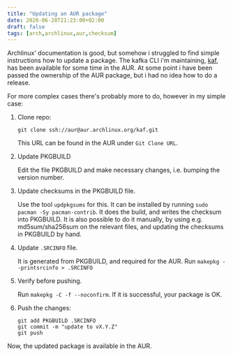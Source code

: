 ```yaml
---
title: "Updating an AUR package"
date: 2020-06-28T21:23:00+02:00
draft: false
tags: [arch,archlinux,aur,checksum]
---
```


Archlinux' documentation is good, but somehow i struggled to find simple instructions how to update a package. The kafka CLI i'm maintaining, [kaf](https://github.com/birdayz/kaf), has been available for some time in the AUR. At some point i have been passed the ownership of the AUR package, but i had no idea how to do a release.

For more complex cases there's probably more to do, however in my simple case:

1. Clone repo: 

   ```
   git clone ssh://aur@aur.archlinux.org/kaf.git
   ```

   This URL can be found in the AUR under `Git Clone URL`.

2. Update PKGBUILD

   Edit the file PKGBUILD and make necessary changes, i.e. bumping the version number.

3. Update checksums in the PKGBUILD file.

   Use the tool `updpkgsums` for this. It can be installed by running `sudo pacman -Sy pacman-contrib`. It does the build, and writes the checksum into PKGBUILD.
   It is also possible to do it manually, by using e.g. md5sum/sha256sum on the relevant files, and updating the checksums in PKGBUILD by hand.

4. Update `.SRCINFO` file.

   It is generated from PKGBUILD, and required for the AUR. Run `makepkg --printsrcinfo > .SRCINFO`

5. Verify before pushing.

   Run `makepkg -C -f --noconfirm`. If it is successful, your package is OK.

6. Push the changes: 

   ```
   git add PKGBUILD .SRCINFO
   git commit -m "update to vX.Y.Z"
   git push
   ```
   
Now, the updated package is available in the AUR.
